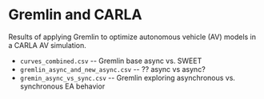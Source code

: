 # Gremlin and CARLA

Results of applying Gremlin to optimize autonomous vehicle (AV) models in a 
CARLA AV simulation.

* `curves_combined.csv` -- Gremlin base async vs. SWEET
* `gremlin_async_and_new_async.csv` -- ?? async vs async?
* `gremin_async_vs_sync.csv` -- Gremlin exploring asynchronous vs. 
  synchronous EA behavior
